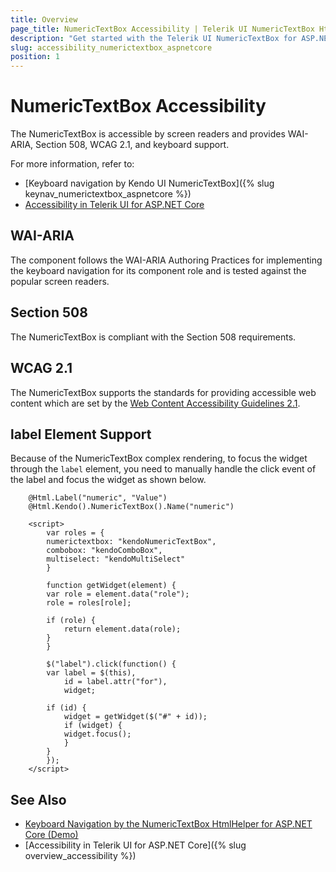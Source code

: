 ```yaml
---
title: Overview
page_title: NumericTextBox Accessibility | Telerik UI NumericTextBox HtmlHelper for ASP.NET Core
description: "Get started with the Telerik UI NumericTextBox for ASP.NET Core and learn about its accessibility support for WAI-ARIA, Section 508, and WCAG 2.1."
slug: accessibility_numerictextbox_aspnetcore
position: 1
---
```


# NumericTextBox Accessibility

The NumericTextBox is accessible by screen readers and provides WAI-ARIA, Section 508, WCAG 2.1, and keyboard support.

For more information, refer to:
* [Keyboard navigation by Kendo UI NumericTextBox]({% slug keynav_numerictextbox_aspnetcore %})
* [Accessibility in Telerik UI for ASP.NET Core](https://docs.telerik.com/aspnet-core/accessibility/overview)

## WAI-ARIA

The component follows the WAI-ARIA Authoring Practices for implementing the keyboard navigation for its component role and is tested against the popular screen readers.

## Section 508

The NumericTextBox is compliant with the Section 508 requirements.

## WCAG 2.1

The NumericTextBox supports the standards for providing accessible web content which are set by the [Web Content Accessibility Guidelines 2.1](https://www.w3.org/TR/WCAG/).

## label Element Support

Because of the NumericTextBox complex rendering, to focus the widget through the `label` element, you need to manually handle the click event of the label and focus the widget as shown below.

```
    @Html.Label("numeric", "Value")
    @Html.Kendo().NumericTextBox().Name("numeric")

    <script>
        var roles = {
        numerictextbox: "kendoNumericTextBox",
        combobox: "kendoComboBox",
        multiselect: "kendoMultiSelect"
        }

        function getWidget(element) {
        var role = element.data("role");
        role = roles[role];

        if (role) {
            return element.data(role);
        }    
        }

        $("label").click(function() {
        var label = $(this),
            id = label.attr("for"),
            widget;

        if (id) {
            widget = getWidget($("#" + id));
            if (widget) {
            widget.focus();
            }
        }
        });
    </script>
```

## See Also

* [Keyboard Navigation by the NumericTextBox HtmlHelper for ASP.NET Core (Demo)](https://demos.telerik.com/aspnet-core/numerictextbox/keyboard-navigation)
* [Accessibility in Telerik UI for ASP.NET Core]({% slug overview_accessibility %})
